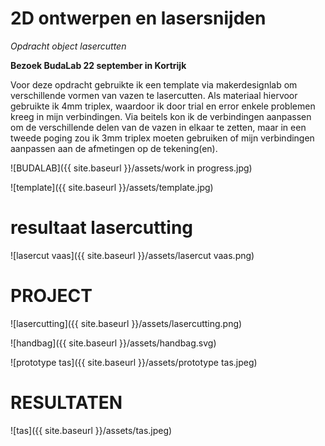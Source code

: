 # 2D ontwerpen en lasersnijden

_Opdracht object lasercutten_

**Bezoek BudaLab 22 september in Kortrijk**

Voor deze opdracht gebruikte ik een template via makerdesignlab om verschillende vormen van vazen te lasercutten.
Als materiaal hiervoor gebruikte ik 4mm triplex, waardoor ik door trial en error enkele problemen kreeg in mijn verbindingen. 
Via beitels kon ik de verbindingen aanpassen om de verschillende delen van de vazen in elkaar te zetten, maar in een tweede poging zou ik 3mm triplex moeten gebruiken of mijn verbindingen aanpassen aan de afmetingen op de tekening(en).



![BUDALAB]({{ site.baseurl }}/assets/work in progress.jpg)


![template]({{ site.baseurl }}/assets/template.jpg)



# resultaat lasercutting

![lasercut vaas]({{ site.baseurl }}/assets/lasercut vaas.png)



# PROJECT 

![lasercutting]({{ site.baseurl }}/assets/lasercutting.png)

![handbag]({{ site.baseurl }}/assets/handbag.svg)

![prototype tas]({{ site.baseurl }}/assets/prototype tas.jpeg)


# RESULTATEN

![tas]({{ site.baseurl }}/assets/tas.jpeg)
